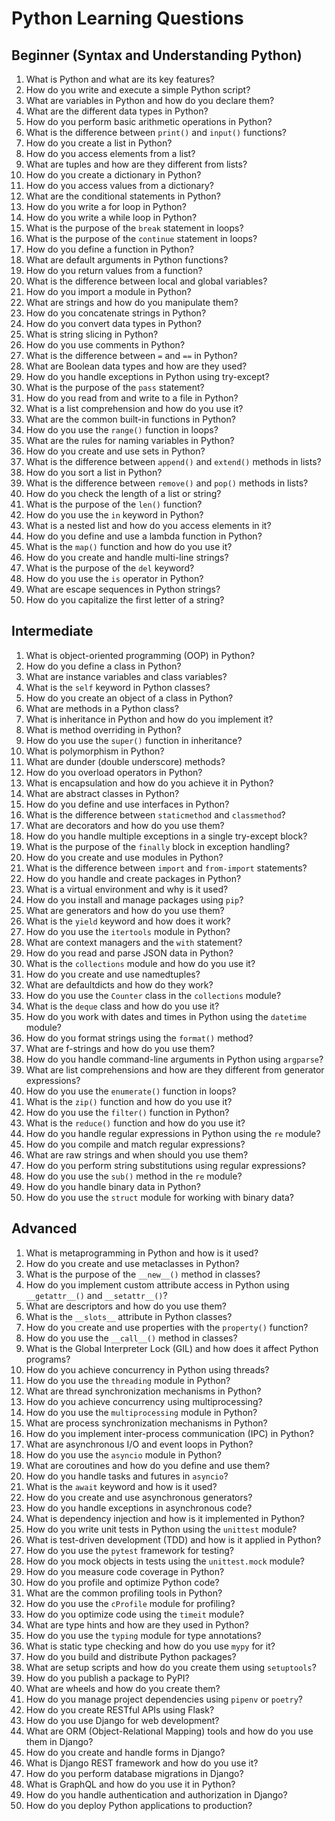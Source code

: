 # Python Learning Questions

## Beginner (Syntax and Understanding Python)
1. What is Python and what are its key features?
2. How do you write and execute a simple Python script?
3. What are variables in Python and how do you declare them?
4. What are the different data types in Python?
5. How do you perform basic arithmetic operations in Python?
6. What is the difference between `print()` and `input()` functions?
7. How do you create a list in Python?
8. How do you access elements from a list?
9. What are tuples and how are they different from lists?
10. How do you create a dictionary in Python?
11. How do you access values from a dictionary?
12. What are the conditional statements in Python?
13. How do you write a for loop in Python?
14. How do you write a while loop in Python?
15. What is the purpose of the `break` statement in loops?
16. What is the purpose of the `continue` statement in loops?
17. How do you define a function in Python?
18. What are default arguments in Python functions?
19. How do you return values from a function?
20. What is the difference between local and global variables?
21. How do you import a module in Python?
22. What are strings and how do you manipulate them?
23. How do you concatenate strings in Python?
24. How do you convert data types in Python?
25. What is string slicing in Python?
26. How do you use comments in Python?
27. What is the difference between `=` and `==` in Python?
28. What are Boolean data types and how are they used?
29. How do you handle exceptions in Python using try-except?
30. What is the purpose of the `pass` statement?
31. How do you read from and write to a file in Python?
32. What is a list comprehension and how do you use it?
33. What are the common built-in functions in Python?
34. How do you use the `range()` function in loops?
35. What are the rules for naming variables in Python?
36. How do you create and use sets in Python?
37. What is the difference between `append()` and `extend()` methods in lists?
38. How do you sort a list in Python?
39. What is the difference between `remove()` and `pop()` methods in lists?
40. How do you check the length of a list or string?
41. What is the purpose of the `len()` function?
42. How do you use the `in` keyword in Python?
43. What is a nested list and how do you access elements in it?
44. How do you define and use a lambda function in Python?
45. What is the `map()` function and how do you use it?
46. How do you create and handle multi-line strings?
47. What is the purpose of the `del` keyword?
48. How do you use the `is` operator in Python?
49. What are escape sequences in Python strings?
50. How do you capitalize the first letter of a string?

## Intermediate
1. What is object-oriented programming (OOP) in Python?
2. How do you define a class in Python?
3. What are instance variables and class variables?
4. What is the `self` keyword in Python classes?
5. How do you create an object of a class in Python?
6. What are methods in a Python class?
7. What is inheritance in Python and how do you implement it?
8. What is method overriding in Python?
9. How do you use the `super()` function in inheritance?
10. What is polymorphism in Python?
11. What are dunder (double underscore) methods?
12. How do you overload operators in Python?
13. What is encapsulation and how do you achieve it in Python?
14. What are abstract classes in Python?
15. How do you define and use interfaces in Python?
16. What is the difference between `staticmethod` and `classmethod`?
17. What are decorators and how do you use them?
18. How do you handle multiple exceptions in a single try-except block?
19. What is the purpose of the `finally` block in exception handling?
20. How do you create and use modules in Python?
21. What is the difference between `import` and `from-import` statements?
22. How do you handle and create packages in Python?
23. What is a virtual environment and why is it used?
24. How do you install and manage packages using `pip`?
25. What are generators and how do you use them?
26. What is the `yield` keyword and how does it work?
27. How do you use the `itertools` module in Python?
28. What are context managers and the `with` statement?
29. How do you read and parse JSON data in Python?
30. What is the `collections` module and how do you use it?
31. How do you create and use namedtuples?
32. What are defaultdicts and how do they work?
33. How do you use the `Counter` class in the `collections` module?
34. What is the `deque` class and how do you use it?
35. How do you work with dates and times in Python using the `datetime` module?
36. How do you format strings using the `format()` method?
37. What are f-strings and how do you use them?
38. How do you handle command-line arguments in Python using `argparse`?
39. What are list comprehensions and how are they different from generator expressions?
40. How do you use the `enumerate()` function in loops?
41. What is the `zip()` function and how do you use it?
42. How do you use the `filter()` function in Python?
43. What is the `reduce()` function and how do you use it?
44. How do you handle regular expressions in Python using the `re` module?
45. How do you compile and match regular expressions?
46. What are raw strings and when should you use them?
47. How do you perform string substitutions using regular expressions?
48. How do you use the `sub()` method in the `re` module?
49. How do you handle binary data in Python?
50. How do you use the `struct` module for working with binary data?

## Advanced
1. What is metaprogramming in Python and how is it used?
2. How do you create and use metaclasses in Python?
3. What is the purpose of the `__new__()` method in classes?
4. How do you implement custom attribute access in Python using `__getattr__()` and `__setattr__()`?
5. What are descriptors and how do you use them?
6. What is the `__slots__` attribute in Python classes?
7. How do you create and use properties with the `property()` function?
8. How do you use the `__call__()` method in classes?
9. What is the Global Interpreter Lock (GIL) and how does it affect Python programs?
10. How do you achieve concurrency in Python using threads?
11. How do you use the `threading` module in Python?
12. What are thread synchronization mechanisms in Python?
13. How do you achieve concurrency using multiprocessing?
14. How do you use the `multiprocessing` module in Python?
15. What are process synchronization mechanisms in Python?
16. How do you implement inter-process communication (IPC) in Python?
17. What are asynchronous I/O and event loops in Python?
18. How do you use the `asyncio` module in Python?
19. What are coroutines and how do you define and use them?
20. How do you handle tasks and futures in `asyncio`?
21. What is the `await` keyword and how is it used?
22. How do you create and use asynchronous generators?
23. How do you handle exceptions in asynchronous code?
24. What is dependency injection and how is it implemented in Python?
25. How do you write unit tests in Python using the `unittest` module?
26. What is test-driven development (TDD) and how is it applied in Python?
27. How do you use the `pytest` framework for testing?
28. How do you mock objects in tests using the `unittest.mock` module?
29. How do you measure code coverage in Python?
30. How do you profile and optimize Python code?
31. What are the common profiling tools in Python?
32. How do you use the `cProfile` module for profiling?
33. How do you optimize code using the `timeit` module?
34. What are type hints and how are they used in Python?
35. How do you use the `typing` module for type annotations?
36. What is static type checking and how do you use `mypy` for it?
37. How do you build and distribute Python packages?
38. What are setup scripts and how do you create them using `setuptools`?
39. How do you publish a package to PyPI?
40. What are wheels and how do you create them?
41. How do you manage project dependencies using `pipenv` or `poetry`?
42. How do you create RESTful APIs using Flask?
43. How do you use Django for web development?
44. What are ORM (Object-Relational Mapping) tools and how do you use them in Django?
45. How do you create and handle forms in Django?
46. What is Django REST framework and how do you use it?
47. How do you perform database migrations in Django?
48. What is GraphQL and how do you use it in Python?
49. How do you handle authentication and authorization in Django?
50. How do you deploy Python applications to production?
